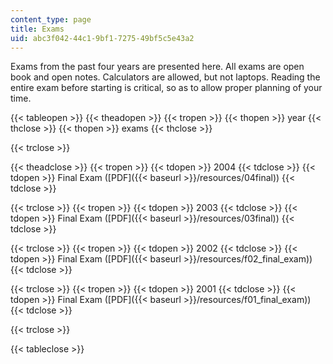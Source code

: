 ```yaml
---
content_type: page
title: Exams
uid: abc3f042-44c1-9bf1-7275-49bf5c5e43a2
---
```


Exams from the past four years are presented here. All exams are open book and open notes. Calculators are allowed, but not laptops. Reading the entire exam before starting is critical, so as to allow proper planning of your time.

{{< tableopen >}}
{{< theadopen >}}
{{< tropen >}}
{{< thopen >}}
year
{{< thclose >}}
{{< thopen >}}
exams
{{< thclose >}}

{{< trclose >}}

{{< theadclose >}}
{{< tropen >}}
{{< tdopen >}}
2004
{{< tdclose >}}
{{< tdopen >}}
Final Exam ([PDF]({{< baseurl >}}/resources/04final))
{{< tdclose >}}

{{< trclose >}}
{{< tropen >}}
{{< tdopen >}}
2003
{{< tdclose >}}
{{< tdopen >}}
Final Exam ([PDF]({{< baseurl >}}/resources/03final))
{{< tdclose >}}

{{< trclose >}}
{{< tropen >}}
{{< tdopen >}}
2002
{{< tdclose >}}
{{< tdopen >}}
Final Exam ([PDF]({{< baseurl >}}/resources/f02_final_exam))
{{< tdclose >}}

{{< trclose >}}
{{< tropen >}}
{{< tdopen >}}
2001
{{< tdclose >}}
{{< tdopen >}}
Final Exam ([PDF]({{< baseurl >}}/resources/f01_final_exam))
{{< tdclose >}}

{{< trclose >}}

{{< tableclose >}}